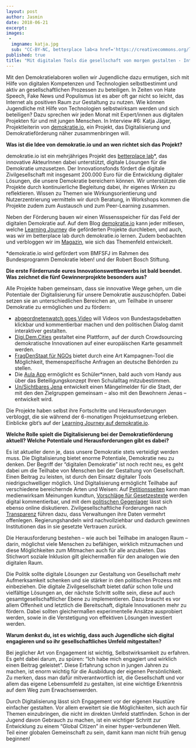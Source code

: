```yaml
---
layout: post
author: Jasmin
date: 2018-06-21
excerpt: 
images:
 - 
  imgname: katja.jpg
  sub: "CC-BY-NC, betterplace lab<a href='https://creativecommons.org/licenses/by/'</a>"
published: true
title: "Mit digitalen Tools die gesellschaft von morgen gestalten - Interview mit demokratie.io"
---
```


Mit den Demokratielaboren wollen wir Jugendliche dazu ermutigen, sich mit Hilfe von digitalen Kompetenzen und Technologien selbstbestimmt und aktiv an gesellschaftlichen Prozessen zu beteiligen. In Zeiten von Hate Speech, Fake News und Populismus ist es aber oft gar nicht so leicht, das Internet als positiven Raum zur Gestaltung zu nutzen. Wie können Jugendliche mit Hilfe von Technologien selbstwirksam werden und sich beteiligen? Dazu sprechen wir jeden Monat mit Expert/innen aus digitalen Projekten für und mit jungen Menschen. In Interview #6: Katja Jäger, Projektleiterin von [demokratie.io](http://demokratie.io), ein Projekt, das Digitalisierung und Demokratieförderung näher zusammenbringen will.

**Was ist die Idee von demokratie.io und an wen richtet sich das Projekt?**
 
demokratie.io ist ein mehrjähriges Projekt des [betterplace lab](http://www.betterplace-lab.org/de/)*, das innovative AkteurInnen dabei unterstützt, digitale Lösungen für die Demokratie umzusetzen. Der Innovationsfonds fördert die digitale Zivilgesellschaft mit insgesamt 200.000 Euro für die Entwicklung digitaler Lösungen, die unsere Demokratie bereichern können. Wir unterstützen die Projekte durch kontinuierliche Begleitung dabei, ihr eigenes Wirken zu reflektieren. Wissen zu Themen wie Wirkungsorientierung und Nutzerzentrierung vermitteln wir durch Beratung, in Workshops kommen die Projekte zudem zum Austausch und zum Peer-Learning zusammen.
 
Neben der Förderung bauen wir einen Wissensspeicher für das Feld der digitalen Demokratie auf. Auf dem Blog [demokratie.io](https://demokratie.io/) kann jeder mitlesen, welche [Learning Journey](https://demokratie.io/learning-journey/) die geförderten Projekte durchleben, und auch, was wir im betterplace lab durch demokratie.io lernen. Zudem beobachten und verbloggen wir im [Magazin](https://demokratie.io/magazin/), wie sich das Themenfeld entwickelt.
 
*demokratie.io wird gefördert vom BMFSFJ im Rahmen des Bundesprogramm Demokratie leben! und der Robert Bosch Stiftung.

**Die erste Förderrunde eures Innovationswettbewerbs ist bald beendet. Was zeichnet die fünf Gewinnerprojekte besonders aus?**
 
Alle Projekte haben gemeinsam, dass sie innovative Wege gehen, um die Potentiale der Digitalisierung für unsere Demokratie auszuschöpfen. Dabei setzen sie an unterschiedlichen Bereichen an, um Teilhabe in unserer Demokratie zu ermöglichen und zu fördern:
 
- [abgeordnetenwatch goes Video](https://www.abgeordnetenwatch.de/) will Videos von Bundestagsdebatten klickbar und kommentierbar machen und den politischen Dialog damit interaktiver gestalten.  
- [Digi.Dem.Cities](https://euroalter.com/) gestaltet eine Plattform, auf der durch Crowdsourcing  demokratische Innovationen auf einer europäischen Karte gesammelt werden.
-  [FragDenStaat für NGOs](https://fragdenstaat.de/) bietet durch eine Art Kampagnen-Tool die Möglichkeit, themenspezifische Anfragen an deutsche Behörden zu stellen.
- Die [Aula App](http://aula-blog.website/) ermöglicht es Schüler*innen, bald auch vom Handy aus über das Beteiligungskonzept Ihren Schulalltag mitzubestimmen.
- [Un/Sichtbares Jena](https://twitter.com/SagsJena) entwickelt einen Mängelmelder für die Stadt, der mit den den Zielgruppen gemeinsam – also mit den Bewohnern Jenas – entwickelt wird.
 
Die Projekte haben selbst ihre Fortschritte und Herausforderungen verbloggt, die sie während der 6-monatigen Projektumsetzung erleben. Einblicke gibt’s auf der [Learning Journey auf demokratie.io](https://demokratie.io/learning-journey/).
 
**Welche Rolle spielt die Digitalisierung bei der Demokratieförderung aktuell? Welche Potentiale und Herausforderungen gibt es dabei?**
 
Es ist aktueller denn je, dass unsere Demokratie stets verteidigt werden muss. Die Digitalisierung bietet enorme Potentiale, Demokratie neu zu denken. Der Begriff der “digitalen Demokratie” ist noch recht neu, es geht dabei um die Teilhabe von Menschen bei der Gestaltung von Gesellschaft. Einen Beitrag zu leisten, ist durch den Einsatz digitaler Tools niedrigschwelliger möglich. Und Digitalisierung ermöglicht Teilhabe auf verschiedene bereichernde Arten und Weisen: Auf [Petitionsseiten](https://www.openpetition.de/) kann man medienwirksam Meinungen kundtun, [Vorschläge für Gesetzestexte](https://digitalcharta.eu/diskussion/) werden digital kommentierbar, und mit dem [politischen Gegenlager](https://www.lasst-uns-streiten.de/) lässt sich ebenso online diskutieren. Zivilgesellschaftliche Forderungen nach [Transparenz](https://fragdenstaat.de/) führen dazu, dass Verwaltungen ihre Daten vermehrt offenlegen. Regierungshandeln wird nachvollziehbar und dadurch gewinnen Institutionen das in sie gesetzte Vertrauen zurück.
 
Die Herausforderung bestehen – wie auch bei Teilhabe im analogen Raum – darin, möglichst viele Menschen zu befähigen, wirklich mitzumachen und diese Möglichkeiten zum Mitmachen auch für alle anzubieten. Das Stichwort soziale Inklusion gilt gleichermaßen für den analogen wie den digitalen Raum.
 
Die Politik sollte digitale Lösungen zur Gestaltung von Gesellschaft mehr Aufmerksamkeit schenken und sie stärker in den politischen Prozess mit einbeziehen. Die digitale Zivilgesellschaft bietet dafür schon tolle und vielfältige Lösungen an, der nächste Schritt sollte sein, diese auf auch gesamtgesellschaftlicher Ebene zu implementieren. Dazu braucht es vor allem Offenheit und letztlich die Bereitschaft, digitale Innovationen mehr zu fördern. Dabei sollten gleichermaßen experimentelle Ansätze ausprobiert werden, sowie in die Verstetigung von effektiven Lösungen investiert werden.
 
**Warum denkst du, ist es wichtig, dass auch Jugendliche sich digital engagieren und so ihr gesellschaftliches Umfeld mitgestalten?**
 
Bei jeglicher Art von Engagement ist wichtig, Selbstwirksamkeit zu erfahren. Es geht dabei darum, zu spüren: “Ich habe mich engagiert und wirklich einen Beitrag geleistet”. Diese Erfahrung schon in jungen Jahren zu machen, ist enorm wichtig für die Ausbildung der eigenen Persönlichkeit. Zu merken, dass man dafür mitverantwortlich ist, die Gesellschaft und vor allem das eigene Lebensumfeld zu gestalten, ist eine wichtige Erkenntnis auf dem Weg zum Erwachsenwerden.
 
Durch Digitalisierung lässt sich Engagement vor der eigenen Haustüre einfacher gestalten. Vor allem erweitert sie die Möglichkeiten, sich auch für Themen einzubringen, die nicht im direkten Umfeld stattfinden. Schon in der Jugend davon Gebrauch zu machen, ist ein wichtiger Schritt zur Entwicklung zu einem “Global Citizen” in einer hyper-verbundenen Welt. Teil einer globalen Gemeinschaft zu sein, damit kann man nicht früh genug beginnen!
